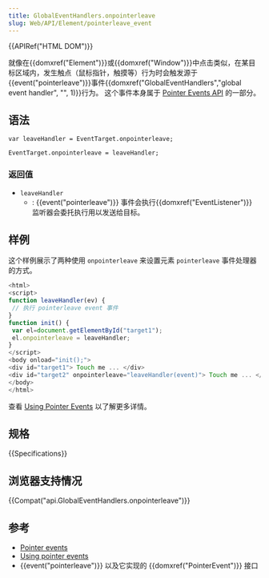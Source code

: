 ```yaml
---
title: GlobalEventHandlers.onpointerleave
slug: Web/API/Element/pointerleave_event
---
```


{{APIRef("HTML DOM")}}

就像在{{domxref("Element")}}或{{domxref("Window")}}中点击类似，在某目标区域内，发生触点（鼠标指针，触摸等）行为时会触发源于{{event("pointerleave")}}事件{{domxref("GlobalEventHandlers","global event handler", "", 1)}}行为。 这个事件本身属于 [Pointer Events API](/zh-CN/docs/Web/API/Pointer_events) 的一部分。

## 语法

```plain
var leaveHandler = EventTarget.onpointerleave;

EventTarget.onpointerleave = leaveHandler;
```

### 返回值

- `leaveHandler`
  - : {{event("pointerleave")}} 事件会执行{{domxref("EventListener")}} 监听器会委托执行用以发送给目标。

## 样例

这个样例展示了两种使用 `onpointerleave` 来设置元素 `pointerleave` 事件处理器的方式。

```js
<html>
<script>
function leaveHandler(ev) {
 // 执行 pointerleave event 事件
}
function init() {
 var el=document.getElementById("target1");
 el.onpointerleave = leaveHandler;
}
</script>
<body onload="init();">
<div id="target1"> Touch me ... </div>
<div id="target2" onpointerleave="leaveHandler(event)"> Touch me ... </div>
</body>
</html>
```

查看 [Using Pointer Events](/zh-CN/docs/Web/API/Pointer_events/Using_Pointer_Events) 以了解更多详情。

## 规格

{{Specifications}}

## 浏览器支持情况

{{Compat("api.GlobalEventHandlers.onpointerleave")}}

## 参考

- [Pointer events](/zh-CN/docs/Web/API/Pointer_events)
- [Using pointer events](/zh-CN/docs/Web/API/Pointer_events/Using_Pointer_Events)
- {{event("pointerleave")}} 以及它实现的 {{domxref("PointerEvent")}} 接口
